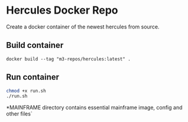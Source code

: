 # Hercules Docker Repo

Create a docker container of the newest hercules from source.

## Build container

`docker build --tag "m3-repos/hercules:latest" .`

## Run container 

```bash
chmod +x run.sh
./run.sh
```

*MAINFRAME directory contains essential mainframe image, config and other files`
